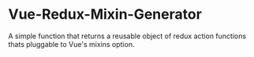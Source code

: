 # Vue-Redux-Mixin-Generator
A simple function that returns a reusable object of redux action functions thats pluggable to Vue's mixins option.
